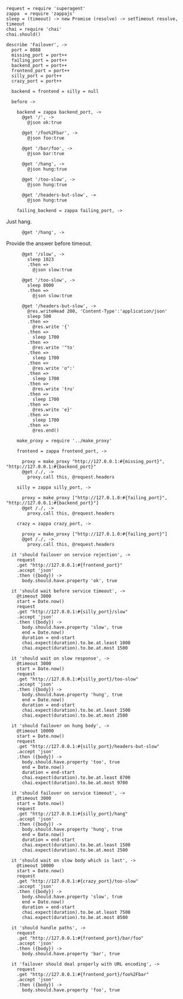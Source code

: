     request = require 'superagent'
    zappa  = require 'zappajs'
    sleep = (timeout) -> new Promise (resolve) -> setTimeout resolve, timeout
    chai = require 'chai'
    chai.should()

    describe 'Failover', ->
      port = 8088
      missing_port = port++
      failing_port = port++
      backend_port = port++
      frontend_port = port++
      silly_port = port++
      crazy_port = port++

      backend = frontend = silly = null

      before ->

        backend = zappa backend_port, ->
          @get '/', ->
            @json ok:true

          @get '/foo%2Fbar', ->
            @json foo:true

          @get '/bar/foo', ->
            @json bar:true

          @get '/hang', ->
            @json hung:true

          @get '/too-slow', ->
            @json hung:true

          @get '/headers-but-slow', ->
            @json hung:true

        failing_backend = zappa failing_port, ->

Just hang.

          @get '/hang', ->

Provide the answer before timeout.

          @get '/slow', ->
            sleep 1023
            .then =>
              @json slow:true

          @get '/too-slow', ->
            sleep 8000
            .then =>
              @json slow:true

          @get '/headers-but-slow', ->
            @res.writeHead 200, 'Content-Type':'application/json'
            sleep 500
            .then =>
              @res.write '{'
            .then =>
              sleep 1700
            .then =>
              @res.write '"to'
            .then =>
              sleep 1700
            .then =>
              @res.write 'o":'
            .then =>
              sleep 1700
            .then =>
              @res.write 'tru'
            .then =>
              sleep 1700
            .then =>
              @res.write 'e}'
            .then =>
              sleep 1700
            .then =>
              @res.end()

        make_proxy = require '../make_proxy'

        frontend = zappa frontend_port, ->

          proxy = make_proxy "http://127.0.0.1:#{missing_port}", "http://127.0.0.1:#{backend_port}"
          @get /./, ->
            proxy.call this, @request.headers

        silly = zappa silly_port, ->

          proxy = make_proxy ["http://127.0.1.0:#{failing_port}", "http://127.0.0.1:#{backend_port}"]
          @get /./, ->
            proxy.call this, @request.headers

        crazy = zappa crazy_port, ->

          proxy = make_proxy ["http://127.0.1.0:#{failing_port}"]
          @get /./, ->
            proxy.call this, @request.headers

      it 'should failover on service rejection', ->
        request
        .get "http://127.0.0.1:#{frontend_port}"
        .accept 'json'
        .then ({body}) ->
          body.should.have.property 'ok', true

      it 'should wait before service timeout', ->
        @timeout 3000
        start = Date.now()
        request
        .get "http://127.0.0.1:#{silly_port}/slow"
        .accept 'json'
        .then ({body}) ->
          body.should.have.property 'slow', true
          end = Date.now()
          duration = end-start
          chai.expect(duration).to.be.at.least 1000
          chai.expect(duration).to.be.at.most 1500

      it 'should wait on slow response', ->
        @timeout 3000
        start = Date.now()
        request
        .get "http://127.0.0.1:#{silly_port}/too-slow"
        .accept 'json'
        .then ({body}) ->
          body.should.have.property 'hung', true
          end = Date.now()
          duration = end-start
          chai.expect(duration).to.be.at.least 1500
          chai.expect(duration).to.be.at.most 2500

      it 'should failover on hung body', ->
        @timeout 10000
        start = Date.now()
        request
        .get "http://127.0.0.1:#{silly_port}/headers-but-slow"
        .accept 'json'
        .then ({body}) ->
          body.should.have.property 'too', true
          end = Date.now()
          duration = end-start
          chai.expect(duration).to.be.at.least 8700
          chai.expect(duration).to.be.at.most 9700

      it 'should failover on service timeout', ->
        @timeout 3000
        start = Date.now()
        request
        .get "http://127.0.0.1:#{silly_port}/hang"
        .accept 'json'
        .then ({body}) ->
          body.should.have.property 'hung', true
          end = Date.now()
          duration = end-start
          chai.expect(duration).to.be.at.least 1500
          chai.expect(duration).to.be.at.most 2500

      it 'should wait on slow body which is last', ->
        @timeout 10000
        start = Date.now()
        request
        .get "http://127.0.0.1:#{crazy_port}/too-slow"
        .accept 'json'
        .then ({body}) ->
          body.should.have.property 'slow', true
          end = Date.now()
          duration = end-start
          chai.expect(duration).to.be.at.least 7500
          chai.expect(duration).to.be.at.most 8500

      it 'should handle paths', ->
        request
        .get "http://127.0.0.1:#{frontend_port}/bar/foo"
        .accept 'json'
        .then ({body}) ->
          body.should.have.property 'bar', true

      it 'failover should deal properly with URL encoding', ->
        request
        .get "http://127.0.0.1:#{frontend_port}/foo%2Fbar"
        .accept 'json'
        .then ({body}) ->
          body.should.have.property 'foo', true
